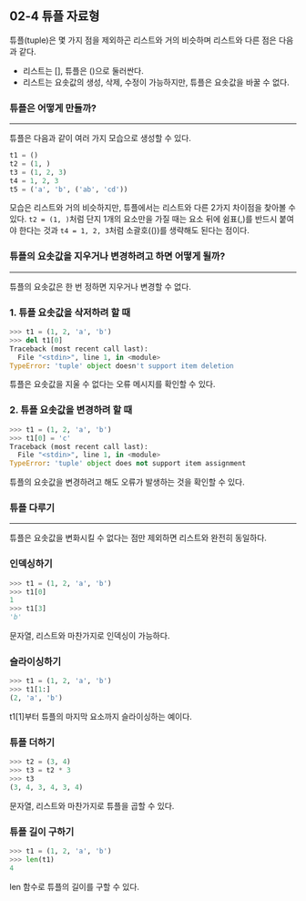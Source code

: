 ## 02-4 튜플 자료형

튜플(tuple)은 몇 가지 점을 제외하곤 리스트와 거의 비슷하며 리스트와 다른 점은 다음과 같다.

- 리스트는 [], 튜플은 ()으로 둘러싼다.
- 리스트는 요솟값의 생성, 삭제, 수정이 가능하지만, 튜플은 요솟값을 바꿀 수 없다.

### 튜플은 어떻게 만들까?
- - -
튜플은 다음과 같이 여러 가지 모습으로 생성할 수 있다.

```python
t1 = ()
t2 = (1, )
t3 = (1, 2, 3)
t4 = 1, 2, 3
t5 = ('a', 'b', ('ab', 'cd'))
```

모습은 리스트와 거의 비슷하지만, 튜플에서는 리스트와 다른 2가지 차이점을 찾아볼 수 있다. `t2 = (1, )`처럼 단지 1개의 요소만을 가질 때는 요소 뒤에 쉼표(,)를 반드시 붙여야 한다는 것과 `t4 = 1, 2, 3`처럼 소괄호(())를 생략해도 된다는 점이다.

### 튜플의 요솟값을 지우거나 변경하려고 하면 어떻게 될까?
- - -
튜플의 요솟값은 한 번 정하면 지우거나 변경할 수 없다.

### 1. 튜플 요솟값을 삭저하려 할 때

```python
>>> t1 = (1, 2, 'a', 'b')
>>> del t1[0]
Traceback (most recent call last):
  File "<stdin>", line 1, in <module>
TypeError: 'tuple' object doesn't support item deletion
```

튜플은 요솟값을 지울 수 없다는 오류 메시지를 확인할 수 있다.

### 2. 튜플 요솟값을 변경하려 할 때

```python
>>> t1 = (1, 2, 'a', 'b')
>>> t1[0] = 'c'
Traceback (most recent call last):
  File "<stdin>", line 1, in <module>
TypeError: 'tuple' object does not support item assignment
```

튜플의 요솟값을 변경하려고 해도 오류가 발생하는 것을 확인할 수 있다.

### 튜플 다루기
- - -
튜플은 요솟값을 변화시킬 수 없다는 점만 제외하면 리스트와 완전히 동일하다.

### 인덱싱하기

```python
>>> t1 = (1, 2, 'a', 'b')
>>> t1[0]
1
>>> t1[3]
'b'
```

문자열, 리스트와 마찬가지로 인덱싱이 가능하다.

### 슬라이싱하기

```python
>>> t1 = (1, 2, 'a', 'b')
>>> t1[1:]
(2, 'a', 'b')
```

t1[1]부터 튜플의 마지막 요소까지 슬라이싱하는 예이다.

### 튜플 더하기

```python
>>> t2 = (3, 4)
>>> t3 = t2 * 3
>>> t3
(3, 4, 3, 4, 3, 4)
```

문자열, 리스트와 마찬가지로 튜플을 곱할 수 있다.

### 튜플 길이 구하기

```python
>>> t1 = (1, 2, 'a', 'b')
>>> len(t1)
4
```

len 함수로 튜플의 길이를 구할 수 있다.